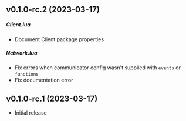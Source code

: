 ## v0.1.0-rc.2 (2023-03-17)

##### Client.lua
* Document Client package properties

##### Network.lua
* Fix errors when communicator config wasn't supplied with `events` or `functions`
* Fix documentation error

## v0.1.0-rc.1 (2023-03-17)
* Initial release